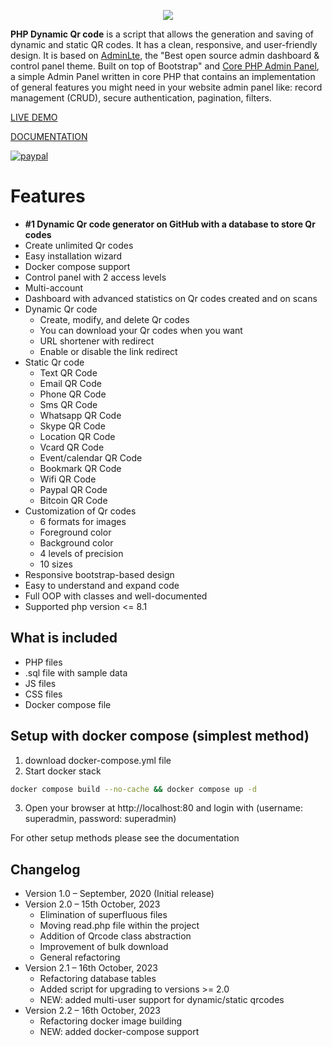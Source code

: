 <p align="center"><img src="https://www.giandonatoinverso.it/documentation/assets/DynamicQRCode_Original.png"></p>

**PHP Dynamic Qr code** is a script that allows the generation and saving of dynamic and static QR codes. It has a clean, responsive, and user-friendly design. It is based on [AdminLte](https://adminlte.io/), the "Best open source admin dashboard & control panel theme. Built on top of Bootstrap" and [Core PHP Admin Panel](https://github.com/chetans9/core-php-admin-panel), a simple Admin Panel written in core PHP that contains an implementation of general features you might need in your website admin panel like: record management (CRUD), secure authentication, pagination, filters.

[LIVE DEMO](https://giandonatoinverso.it/qrcode)

[DOCUMENTATION](https://giandonatoinverso.it/qrcode/documentation)

[![paypal](https://www.paypalobjects.com/en_US/i/btn/btn_donateCC_LG.gif)](https://www.paypal.com/cgi-bin/webscr?cmd=_s-xclick&hosted_button_id=UEYVHYZYCGYYN)

# Features

- **#1 Dynamic Qr code generator on GitHub with a database to store Qr codes**
- Create unlimited Qr codes
- Easy installation wizard
- Docker compose support
- Control panel with 2 access levels
- Multi-account 
- Dashboard with advanced statistics on Qr codes created and on scans
- Dynamic Qr code
    - Create, modify, and delete Qr codes
    - You can download your Qr codes when you want
    - URL shortener with redirect
    - Enable or disable the link redirect
- Static Qr code
    - Text QR Code
    - Email QR Code
    - Phone QR Code
    - Sms QR Code
    - Whatsapp QR Code
    - Skype QR Code
    - Location QR Code
    - Vcard QR Code
    - Event/calendar QR Code
    - Bookmark QR Code
    - Wifi QR Code
    - Paypal QR Code
    - Bitcoin QR Code
- Customization of Qr codes
    - 6 formats for images
    - Foreground color
    - Background color
    - 4 levels of precision
    - 10 sizes
- Responsive bootstrap-based design
- Easy to understand and expand code
- Full OOP with classes and well-documented
- Supported php version <= 8.1

## What is included

- PHP files
- .sql file with sample data
- JS files
- CSS files
- Docker compose file

## Setup with docker compose (simplest method)
1. download docker-compose.yml file
2. Start docker stack
```bash
docker compose build --no-cache && docker compose up -d
```
3. Open your browser at http://localhost:80 and login with (username: superadmin, password: superadmin)

For other setup methods please see the documentation

## Changelog

- Version 1.0 – September, 2020 (Initial release)
- Version 2.0 – 15th October, 2023
    - Elimination of superfluous files
    - Moving read.php file within the project
    - Addition of Qrcode class abstraction
    - Improvement of bulk download
    - General refactoring
- Version 2.1 – 16th October, 2023
    - Refactoring database tables
    - Added script for upgrading to versions >= 2.0
    - NEW: added multi-user support for dynamic/static qrcodes
- Version 2.2 – 16th October, 2023
    - Refactoring docker image building
    - NEW: added docker-compose support
